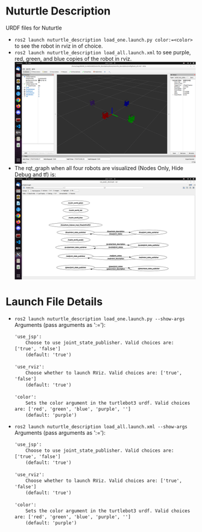 # Nuturtle  Description
URDF files for Nuturtle <Name Your Robot>
* `ros2 launch nuturtle_description load_one.launch.py color:=<color>` to see the robot in rviz in <color> of choice.
* `ros2 launch nuturtle_description load_all.launch.xml` to see purple, red, green, and blue copies of the robot in rviz.
![rviz](images/rviz.png)
* The rqt_graph when all four robots are visualized (Nodes Only, Hide Debug and tf) is:
![rqt_graph](images/rqt_graph.png)
# Launch File Details
* `ros2 launch nuturtle_description load_one.launch.py --show-args`
    Arguments (pass arguments as '<name>:=<value>'):

      'use_jsp':
          Choose to use joint_state_publisher. Valid choices are: ['true', 'false']
          (default: 'true')

      'use_rviz':
          Choose whether to launch RViz. Valid choices are: ['true', 'false']
          (default: 'true')

      'color':
          Sets the color argument in the turtlebot3 urdf. Valid choices are: ['red', 'green', 'blue', 'purple', '']
          (default: 'purple')
* `ros2 launch nuturtle_description load_all.launch.xml --show-args`
    Arguments (pass arguments as '<name>:=<value>'):

      'use_jsp':
          Choose to use joint_state_publisher. Valid choices are: ['true', 'false']
          (default: 'true')

      'use_rviz':
          Choose whether to launch RViz. Valid choices are: ['true', 'false']
          (default: 'true')

      'color':
          Sets the color argument in the turtlebot3 urdf. Valid choices are: ['red', 'green', 'blue', 'purple', '']
          (default: 'purple')